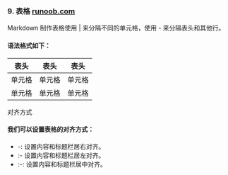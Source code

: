 ### 9. 表格 [runoob.com](https://www.runoob.com/markdown/md-table.html)  

Markdown 制作表格使用 | 来分隔不同的单元格，使用 - 来分隔表头和其他行。

#### 语法格式如下：

|  表头   | 表头  |表头   |
|  -     | -     |-     |
| 单元格  | 单元格 | 单元格  |
| 单元格  | 单元格 |  单元格 |

对齐方式

#### 我们可以设置表格的对齐方式：

* -: 设置内容和标题栏居右对齐。
* :- 设置内容和标题栏居左对齐。
* :-: 设置内容和标题栏居中对齐。